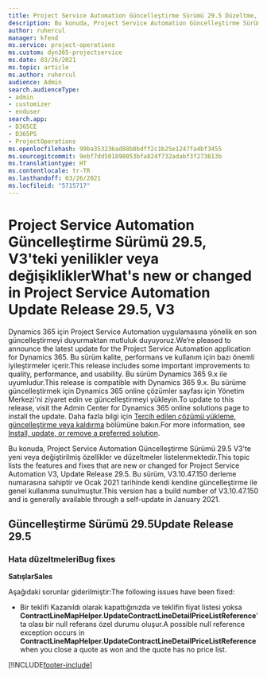 ```yaml
---
title: Project Service Automation Güncelleştirme Sürümü 29.5 Düzeltme, V3'teki yenilikler veya değişiklikler
description: Bu konuda, Project Service Automation Güncelleştirme Sürümü 29.5 Düzeltme, V3'te yeni veya değiştirilmiş özellikler ve düzeltmeler listelenmektedir.
author: ruhercul
manager: kfend
ms.service: project-operations
ms.custom: dyn365-projectservice
ms.date: 03/26/2021
ms.topic: article
ms.author: ruhercul
audience: Admin
search.audienceType:
- admin
- customizer
- enduser
search.app:
- D365CE
- D365PS
- ProjectOperations
ms.openlocfilehash: 99ba353236ad88b8bdff2c1b25e1247fa4bf3455
ms.sourcegitcommit: 9ebf7dd501898053bfa824f732adabf3f273613b
ms.translationtype: HT
ms.contentlocale: tr-TR
ms.lasthandoff: 03/26/2021
ms.locfileid: "5715717"
---
```

# <a name="whats-new-or-changed-in-project-service-automation-update-release-295-v3"></a><span data-ttu-id="70cbb-103">Project Service Automation Güncelleştirme Sürümü 29.5, V3'teki yenilikler veya değişiklikler</span><span class="sxs-lookup"><span data-stu-id="70cbb-103">What's new or changed in Project Service Automation Update Release 29.5, V3</span></span>

<span data-ttu-id="70cbb-104">Dynamics 365 için Project Service Automation uygulamasına yönelik en son güncelleştirmeyi duyurmaktan mutluluk duyuyoruz.</span><span class="sxs-lookup"><span data-stu-id="70cbb-104">We’re pleased to announce the latest update for the Project Service Automation application for Dynamics 365.</span></span> <span data-ttu-id="70cbb-105">Bu sürüm kalite, performans ve kullanım için bazı önemli iyileştirmeler içerir.</span><span class="sxs-lookup"><span data-stu-id="70cbb-105">This release includes some important improvements to quality, performance, and usability.</span></span> <span data-ttu-id="70cbb-106">Bu sürüm Dynamics 365 9.x ile uyumludur.</span><span class="sxs-lookup"><span data-stu-id="70cbb-106">This release is compatible with Dynamics 365 9.x.</span></span> <span data-ttu-id="70cbb-107">Bu sürüme güncelleştirmek için Dynamics 365 online çözümler sayfası için Yönetim Merkezi'ni ziyaret edin ve güncelleştirmeyi yükleyin.</span><span class="sxs-lookup"><span data-stu-id="70cbb-107">To update to this release, visit the Admin Center for Dynamics 365 online solutions page to install the update.</span></span> <span data-ttu-id="70cbb-108">Daha fazla bilgi için [Tercih edilen çözümü yükleme, güncelleştirme veya kaldırma](https://docs.microsoft.com/power-platform/admin/install-remove-preferred-solution) bölümüne bakın.</span><span class="sxs-lookup"><span data-stu-id="70cbb-108">For more information, see [Install, update, or remove a preferred solution](https://docs.microsoft.com/power-platform/admin/install-remove-preferred-solution).</span></span>

<span data-ttu-id="70cbb-109">Bu konuda, Project Service Automation Güncelleştirme Sürümü 29.5 V3'te yeni veya değiştirilmiş özellikler ve düzeltmeler listelenmektedir.</span><span class="sxs-lookup"><span data-stu-id="70cbb-109">This topic lists the features and fixes that are new or changed for Project Service Automation V3, Update Release 29.5.</span></span> <span data-ttu-id="70cbb-110">Bu sürüm, V3.10.47.150 derleme numarasına sahiptir ve Ocak 2021 tarihinde kendi kendine güncelleştirme ile genel kullanıma sunulmuştur.</span><span class="sxs-lookup"><span data-stu-id="70cbb-110">This version has a build number of V3.10.47.150 and is generally available through a self-update in January 2021.</span></span>

## <a name="update-release-295"></a><span data-ttu-id="70cbb-111">Güncelleştirme Sürümü 29.5</span><span class="sxs-lookup"><span data-stu-id="70cbb-111">Update Release 29.5</span></span>

### <a name="bug-fixes"></a><span data-ttu-id="70cbb-112">Hata düzeltmeleri</span><span class="sxs-lookup"><span data-stu-id="70cbb-112">Bug fixes</span></span>


<span data-ttu-id="70cbb-113">**Satışlar**</span><span class="sxs-lookup"><span data-stu-id="70cbb-113">**Sales**</span></span>

<span data-ttu-id="70cbb-114">Aşağıdaki sorunlar giderilmiştir:</span><span class="sxs-lookup"><span data-stu-id="70cbb-114">The following issues have been fixed:</span></span>

- <span data-ttu-id="70cbb-115">Bir teklifi Kazanıldı olarak kapattığınızda ve teklifin fiyat listesi yoksa **ContractLineMapHelper.UpdateContractLineDetailPriceListReference**'ta olası bir null referans özel durumu oluşur.</span><span class="sxs-lookup"><span data-stu-id="70cbb-115">A possible null reference exception occurs in **ContractLineMapHelper.UpdateContractLineDetailPriceListReference** when you close a quote as won and the quote has no price list.</span></span>


[!INCLUDE[footer-include](../includes/footer-banner.md)]

